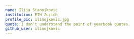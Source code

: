 ```yaml
---
name: Ilija Stanojkovic
institution: ETH Zurich
profile_pic: ilinojkovic.jpg
quote: I don't understand the point of yearbook quotes.
github_user: ilinojkovic
---
```



